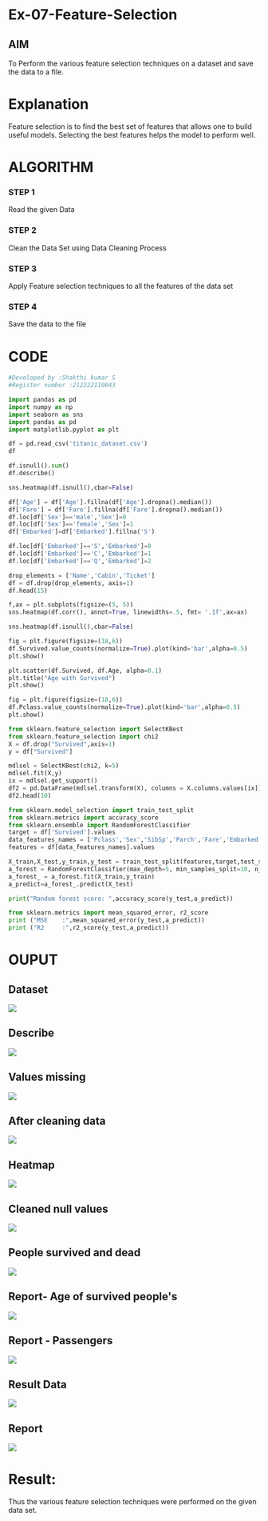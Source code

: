 # Ex-07-Feature-Selection
## AIM
To Perform the various feature selection techniques on a dataset and save the data to a file. 

# Explanation
Feature selection is to find the best set of features that allows one to build useful models.
Selecting the best features helps the model to perform well. 

# ALGORITHM
### STEP 1
Read the given Data
### STEP 2
Clean the Data Set using Data Cleaning Process
### STEP 3
Apply Feature selection techniques to all the features of the data set
### STEP 4
Save the data to the file


# CODE
```python
#Developed by :Shakthi kumar S
#Register number :212222110043

import pandas as pd
import numpy as np
import seaborn as sns
import pandas as pd
import matplotlib.pyplot as plt

df = pd.read_csv('titanic_dataset.csv')
df

df.isnull().sum()
df.describe()

sns.heatmap(df.isnull(),cbar=False)

df['Age'] = df['Age'].fillna(df['Age'].dropna().median())
df['Fare'] = df['Fare'].fillna(df['Fare'].dropna().median())
df.loc[df['Sex']=='male','Sex']=0
df.loc[df['Sex']=='female','Sex']=1
df['Embarked']=df['Embarked'].fillna('S')

df.loc[df['Embarked']=='S','Embarked']=0
df.loc[df['Embarked']=='C','Embarked']=1
df.loc[df['Embarked']=='Q','Embarked']=2

drop_elements = ['Name','Cabin','Ticket']
df = df.drop(drop_elements, axis=1)
df.head(15)

f,ax = plt.subplots(figsize=(5, 5))
sns.heatmap(df.corr(), annot=True, linewidths=.5, fmt= '.1f',ax=ax)

sns.heatmap(df.isnull(),cbar=False)

fig = plt.figure(figsize=(18,6))
df.Survived.value_counts(normalize=True).plot(kind='bar',alpha=0.5)
plt.show()

plt.scatter(df.Survived, df.Age, alpha=0.1)
plt.title("Age with Survived")
plt.show()

fig = plt.figure(figsize=(18,6))
df.Pclass.value_counts(normalize=True).plot(kind='bar',alpha=0.5)
plt.show()

from sklearn.feature_selection import SelectKBest
from sklearn.feature_selection import chi2
X = df.drop("Survived",axis=1)
y = df["Survived"]

mdlsel = SelectKBest(chi2, k=5)
mdlsel.fit(X,y)
ix = mdlsel.get_support()
df2 = pd.DataFrame(mdlsel.transform(X), columns = X.columns.values[ix]) 
df2.head(10)

from sklearn.model_selection import train_test_split
from sklearn.metrics import accuracy_score
from sklearn.ensemble import RandomForestClassifier
target = df['Survived'].values
data_features_names = ['Pclass','Sex','SibSp','Parch','Fare','Embarked','Age']
features = df[data_features_names].values

X_train,X_test,y_train,y_test = train_test_split(features,target,test_size=0.3,random_state=42)
a_forest = RandomForestClassifier(max_depth=5, min_samples_split=10, n_estimators=500, random_state=5,criterion = 'entropy')
a_forest_ = a_forest.fit(X_train,y_train)
a_predict=a_forest_.predict(X_test)

print("Random forest score: ",accuracy_score(y_test,a_predict))

from sklearn.metrics import mean_squared_error, r2_score
print ("MSE    :",mean_squared_error(y_test,a_predict))
print ("R2     :",r2_score(y_test,a_predict))
```

# OUPUT
## Dataset
![](EX07-1.png)

## Describe
![](EX07-2.png)

## Values missing
![](EX07-3.png)

## After cleaning data
![](EX07-4.png)

## Heatmap
![](EX07-5.png)

## Cleaned null values
![](EX07-6.png)

## People survived and dead
![](EX07-7.png)

## Report- Age of survived people's
![](EX07-8.png)

## Report - Passengers
![](EX07-9.png)

## Result Data
![](EX07-10.png)

## Report
![](EX07-11.png)

# Result:

Thus the various feature selection techniques were performed on the given data set.